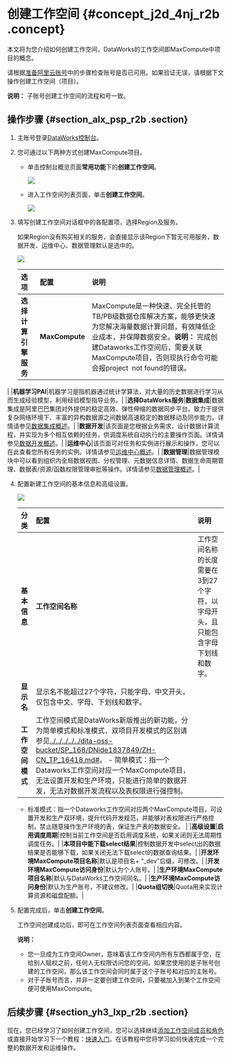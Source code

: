 # 创建工作空间 {#concept_j2d_4nj_r2b .concept}

本文将为您介绍如何创建工作空间，DataWorks的工作空间即MaxCompute中项目的概念。

请根据[准备阿里云账号](intl.zh-CN/准备工作/管理员使用云账号/准备阿里云账号.md#)中的步骤检查账号是否已可用。如果验证无误，请根据下文操作创建工作空间（项目）。

**说明：** 子账号创建工作空间的流程和号一致。

## 操作步骤 {#section_alx_psp_r2b .section}

1.  主账号登录[DataWorks控制台](https://workbench.data.aliyun.com/console)。
2.  您可通过以下两种方式创建MaxCompute项目。
    -   单击控制台概览页面**常用功能**下的**创建工作空间**。

        ![](http://static-aliyun-doc.oss-cn-hangzhou.aliyuncs.com/assets/img/16175/15516848328937_zh-CN.jpg)

    -   进入工作空间列表页面，单击**创建工作空间**。

        ![](http://static-aliyun-doc.oss-cn-hangzhou.aliyuncs.com/assets/img/16175/15516848328938_zh-CN.jpg)

3.  填写创建工作空间对话框中的各配置项，选择Region及服务。

    如果Region没有购买相关的服务，会直接显示该Region下暂无可用服务，数据开发、运维中心、数据管理默认是选中的。

    ![](http://static-aliyun-doc.oss-cn-hangzhou.aliyuncs.com/assets/img/16175/15516848328939_zh-CN.png)

    |选项|配置|说明|
    |:-|:-|:-|
    |**选择计算引擎服务**|**MaxCompute**|MaxCompute是一种快速、完全托管的TB/PB级数据仓库解决方案，能够更快速为您解决海量数据计算问题，有效降低企业成本，并保障数据安全。**说明：** 完成创建Dataworks工作空间后，需要关联MaxCompute项目，否则现执行命令可能会报project  not found的错误。

|
    |**机器学习PAI**|机器学习是指机器通过统计学算法，对大量的历史数据进行学习从而生成经验模型，利用经验模型指导业务。|
    |**选择DataWorks服务**|**数据集成**|数据集成是阿里巴巴集团对外提供的稳定高效、弹性伸缩的数据同步平台。致力于提供复杂网络环境下、丰富的异构数据源之间数据高速稳定的数据移动及同步能力。详情请参见[数据集成概述](../../../../../intl.zh-CN/使用指南/数据集成/数据集成简介/数据集成概述.md#)。|
    |**数据开发**|该页面是您根据业务需求，设计数据计算流程，并实现为多个相互依赖的任务，供调度系统自动执行的主要操作页面。详情请参见[数据开发概述](../../../../../intl.zh-CN/使用指南/数据开发/节点类型/节点类型介绍.md#)。|
    |**运维中心**|该页面可对任务和实例进行展示和操作，您可以在此查看您所有任务的实例。详情请参见[运维中心概述](../../../../../intl.zh-CN/使用指南/运维中心/运维中心概述.md#)。|
    |**数据管理**|数据管理模块中可以看到组织内全局数据视图、分权管理、元数据信息详情、数据生命周期管理、数据表/资源/函数权限管理审批等操作。详情请参见[数据管理概述](../../../../../intl.zh-CN/使用指南/数据管理/数据管理概述.md#)。|

4.  配置新建工作空间的基本信息和高级设置。

    ![](http://static-aliyun-doc.oss-cn-hangzhou.aliyuncs.com/assets/img/16175/15516848328940_zh-CN.png)

    |分类|配置|说明|
    |:-|:-|:-|
    |**基本信息**|**工作空间名称**|工作空间名称的长度需要在3到27个字符，以字母开头，且只能包含字母下划线和数字。|
    |**显示名**|显示名不能超过27个字符，只能字母、中文开头，仅包含中文、字母、下划线和数字。|
    |**工作空间模式**|工作空间模式是DataWorks新版推出的新功能，分为简单模式和标准模式，双项目开发模式的区别请参见[../../../../../dita-oss-bucket/SP\_168/DNide1837849/ZH-CN\_TP\_16418.md\#](../../../../../intl.zh-CN/产品简介/简单模式和标准模式的区别.md#)。    -   简单模式：指一个Dataworks工作空间对应一个MaxCompute项目，无法设置开发和生产环境，只能进行简单的数据开发，无法对数据开发流程以及表权限进行强控制。
    -   标准模式：指一个Dataworks工作空间对应两个MaxCompute项目，可设置开发和生产双环境，提升代码开发规范，并能够对表权限进行严格控制，禁止随意操作生产环境的表，保证生产表的数据安全。
|
    |**高级设置**|**启用调度周期**|控制当前工作空间是否启用调度系统，如果关闭则无法周期性调度任务。|
    |**本项目中能下载select结果**|控制数据开发中select出的数据结果是否能够下载，如果关闭无法下载select的数据查询结果。|
    |**开发环境MaxCompute项目名称**|默认是项目名+ “\_dev”后缀，可修改。|
    |**开发环境MaxCompute访问身份**|默认为个人账号。|
    |**生产环境MaxCompute项目名称**|默认与DataWorks工作空间同名。|
    |**生产环境MaxCompute访问身份**|默认为生产账号，不建议修改。|
    |**Quota组切换**|Quota用来实现计算资源和磁盘配额。|

5.  配置完成后，单击**创建工作空间**。

    工作空间创建成功后，即可在工作空间列表页面查看相应内容。

    **说明：** 

    -   您一旦成为工作空间Owner，意味着该工作空间内所有东西都属于您，在给别人赋权之前，任何人无权限访问您的空间。如果您使用的是子账号创建的工作空间，那么该工作空间会同时属于这个子账号和对应的主账号。
    -   对于子账号而言，并非一定要创建工作空间，只要被加入到某个工作空间便可使用MaxCompute。

## 后续步骤 {#section_yh3_lxp_r2b .section}

现在，您已经学习了如何创建工作空间，您可以选择继续[添加工作空间成员和角色](intl.zh-CN/准备工作/管理员使用云账号/添加工作空间成员和角色.md#)或直接开始学习下一个教程：[快速入门](../../../../../intl.zh-CN/快速开始/使用说明.md#)。在该教程中您将学习如何快速完成一个完整的数据开发和运维操作。


